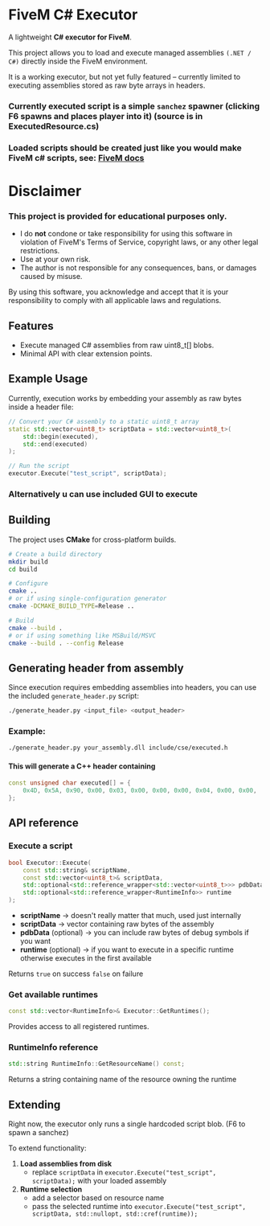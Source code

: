 # FiveM C# Executor
A lightweight **C# executor for FiveM**.

This project allows you to load and execute managed assemblies `(.NET / C#)` directly inside the FiveM environment.

It is a working executor, but not yet fully featured – currently limited to executing assemblies stored as raw byte arrays in headers.

### Currently executed script is a simple `sanchez` spawner (clicking F6 spawns and places player into it) (source is in ExecutedResource.cs)

### Loaded scripts should be created just like you would make FiveM c# scripts, see: [FiveM docs](https://docs.fivem.net/docs/scripting-manual/runtimes/csharp/)

# Disclaimer
### This project is provided for educational purposes only.
- I do **not** condone or take responsibility for using this software in violation of FiveM's Terms of Service, copyright laws, or any other legal restrictions.
- Use at your own risk.
- The author is not responsible for any consequences, bans, or damages caused by misuse.

By using this software, you acknowledge and accept that it is your responsibility to comply with all applicable laws and regulations.

## Features
- Execute managed C# assemblies from raw uint8_t[] blobs.
- Minimal API with clear extension points.

## Example Usage
Currently, execution works by embedding your assembly as raw bytes inside a header file:

```cpp
// Convert your C# assembly to a static uint8_t array
static std::vector<uint8_t> scriptData = std::vector<uint8_t>(
    std::begin(executed), 
    std::end(executed)
);

// Run the script
executor.Execute("test_script", scriptData);
```

### Alternatively u can use included GUI to execute

## Building
The project uses **CMake** for cross-platform builds.
```sh
# Create a build directory
mkdir build
cd build

# Configure
cmake ..
# or if using single-configuration generator
cmake -DCMAKE_BUILD_TYPE=Release ..

# Build
cmake --build . 
# or if using something like MSBuild/MSVC
cmake --build . --config Release
```

## Generating header from assembly
Since execution requires embedding assemblies into headers, you can use the included `generate_header.py` script:
```sh
./generate_header.py <input_file> <output_header>
```
### Example:
```sh
./generate_header.py your_assembly.dll include/cse/executed.h
```

#### This will generate a C++ header containing
```cpp
const unsigned char executed[] = {
    0x4D, 0x5A, 0x90, 0x00, 0x03, 0x00, 0x00, 0x00, 0x04, 0x00, 0x00, ...
};
```

## API reference
### Execute a script
```cpp
bool Executor::Execute(
    const std::string& scriptName,
    const std::vector<uint8_t>& scriptData,
    std::optional<std::reference_wrapper<std::vector<uint8_t>>> pdbData,
    std::optional<std::reference_wrapper<RuntimeInfo>> runtime
);
```
- **scriptName** -> doesn't really matter that much, used just internally
- **scriptData** -> vector containing raw bytes of the assembly
- **pdbData** (optional) -> you can include raw bytes of debug symbols if you want
- **runtime** (optional) -> if you want to execute in a specific runtime otherwise executes in the first available

Returns `true` on success `false` on failure

### Get available runtimes
```cpp
const std::vector<RuntimeInfo>& Executor::GetRuntimes();
```
Provides access to all registered runtimes.

### RuntimeInfo reference
```cpp
std::string RuntimeInfo::GetResourceName() const;
```
Returns a string containing name of the resource owning the runtime

## Extending
Right now, the executor only runs a single hardcoded script blob. (F6 to spawn a sanchez)

To extend functionality:
1. **Load assemblies from disk**
    - replace `scriptData` in `executor.Execute("test_script", scriptData);` with your loaded assembly
2. **Runtime selection**
    - add a selector based on resource name
    - pass the selected runtime into `executor.Execute("test_script", scriptData, std::nullopt, std::cref(runtime));`

